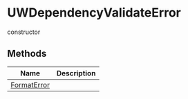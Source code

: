 # UWDependencyValidateError

<span class="badge badge-secondary">constructor</span>

## Methods
| Name | Description |
| ---- | ----------- |
| [FormatError](UWDependencyValidateError.FormatError.html) |  |
